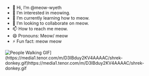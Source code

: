 <ul>
	<li> 👋 Hi, I’m @meow-wyeth </li>
	<li> 👀 I’m interested in meowing. </li>
	<li> 🌱 I’m currently learning how to meow.</li>
	<li> 💞️ I’m looking to collaborate on meow.</li>
	<li> 📫 How to reach me meow. </li>
	<li> 😄 Pronouns: Meow/ meow </li>
	<li> ⚡ Fun fact: meow meow </li>
</ul>
<img src="[https://i.pinimg.com/originals/48/ce/09/48ce09593ab9599100c3dbe281d1a0ac.gif" alt="People Walking GIF](https://media1.tenor.com/m/D3IBduy2KV4AAAAC/shrek-donkey.gif)https://media1.tenor.com/m/D3IBduy2KV4AAAAC/shrek-donkey.gif">
